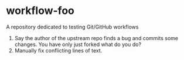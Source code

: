 # workflow-foo
A repository dedicated to testing Git/GitHub workflows

1. Say the author of the upstream repo finds a bug and commits some changes. You have only just forked what do you do?
2. Manually fix conflicting lines of text.
